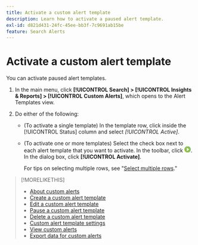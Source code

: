 ```yaml
---
title: Activate a custom alert template
description: Learn how to activate a paused alert template.
exl-id: d821d431-24fc-45ee-bb3f-7c9691ab15be
feature: Search Alerts
---
```

# Activate a custom alert template

You can activate paused alert templates.

1. In the main menu, click **[!UICONTROL Search] > [!UICONTROL Insights & Reports] > [!UICONTROL Custom Alerts]**, which opens to the Alert Templates view.

1. Do either of the following:

   * (To activate a single template) In the template row, click inside the [!UICONTROL Status] column and select *[!UICONTROL Active]*.
   
   * (To activate one or more templates) Select the check box next to each alert template that you want to activate. In the toolbar, click ![Activate](/help/search-social-commerce/assets/activate.png "Activate"). In the dialog box, click **[!UICONTROL Activate]**.
   
     For tips on selecting multiple rows, see "[Select multiple rows](/help/search-social-commerce/common-tasks/navigation-editing-selection/multiple-rows-select.md)."
    
>[!MORELIKETHIS]
>
>* [About custom alerts](alert-about.md)
>* [Create a custom alert template](alert-template-create.md)
>* [Edit a custom alert template](alert-template-edit.md)
>* [Pause a custom alert template](alert-template-pause.md)
>* [Delete a custom alert template](alert-template-delete.md)
>* [Custom alert template settings](alert-template-settings.md)
>* [View custom alerts](alert-view.md)
>* [Export data for custom alerts](alert-export-data.md)
